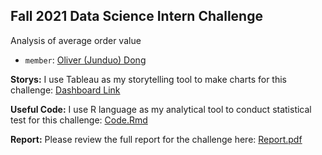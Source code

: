 
## Fall 2021 Data Science Intern Challenge
Analysis of average order value

- `member`: [Oliver (Junduo) Dong](https://www.linkedin.com/in/junduo-dong/)

**Storys:** I use Tableau as my storytelling tool to make charts for this challenge: [Dashboard Link](https://public.tableau.com/profile/junduo#!/vizhome/DataScienceInternChallenge/Story1)

**Useful Code:** I use R language as my analytical tool to conduct statistical test for this challenge: [Code.Rmd](https://github.com/Junduo123/Shopify-Technical-Challenge/blob/main/Code.R)


**Report:** Please review the full report for the challenge here: [Report.pdf](https://github.com/Junduo123/Shopify-Technical-Challenge/blob/main/Fall%202021%20Data%20Science%20Intern%20Challenge.pdf)
